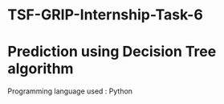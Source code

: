 # TSF-GRIP-Internship-Task-6
# Prediction using Decision Tree algorithm
Programming language used : Python
